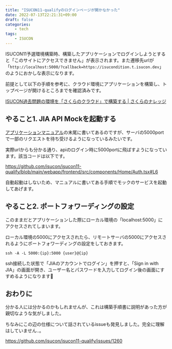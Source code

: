 ```yaml
---
title: "ISUCON11-qualifyのログインページが開かなかった"
date: 2022-07-13T22:21:31+09:00
draft: false
categories:
    - tech
tags:
    - ISUCON
---
```


ISUCON11予選環境構築時、構築したアプリケーションでログインしようとすると「このサイトにアクセスできません」が表示されます。また遷移先urlが「`http://localhost:5000/?callback=https://isucondition.t.isucon.dev`」のようにおかしな表示になります。

前提として以下の手順を参考に、クラウド環境にアプリケーションを構築し、トップページが開けるところまでを確認済みです。

[ISUCON過去問題の環境を「さくらのクラウド」で構築する | さくらのナレッジ](https://knowledge.sakura.ad.jp/31520/)

## やること1. JIA API Mockを起動する

[アプリケーションマニュアル](https://github.com/isucon/isucon11-qualify/blob/main/docs/isucondition.md#jia-api-mock-%E3%81%AB%E3%81%A4%E3%81%84%E3%81%A6)の末尾に書いてあるのですが、サーバの5000portで一部のリクエストを待ち受けるようになっているみたいです。

実際urlからも分かる通り、apiのログイン時に5000portに飛ばすようになっています。該当コードは以下です。

https://github.com/isucon/isucon11-qualify/blob/main/webapp/frontend/src/components/Home/Auth.tsx#L6

自動起動はしないため、マニュアルに書いてある手順でモックのサービスを起動してあげます。

## やること2. ポートフォワーディングの設定

このままだとアプリケーションした際にローカル環境の「localhost:5000」にアクセスされてしまいます。

ローカル環境の5000にアクセスされたら、リモートサーバの5000にアクセスされるようにポートフォワーディングの設定をしておきます。

`ssh -A -L 5000:{ip}:5000 {user}@{ip}`

ssh接続した状態で「JIAのアカウントでログイン」を押すと、「Sign in with JIA」の画面が開き、ユーザー名とパスワードを入力してログイン後の画面にすすめるようになります👏

## おわりに

分かる人には分かるのかもしれませんが、これは構築手順書に説明があった方が親切なような気がしました。

ちなみにこの辺の仕様について話されているissueも発見しました。完全に理解はしていません..。

https://github.com/isucon/isucon11-qualify/issues/1260
